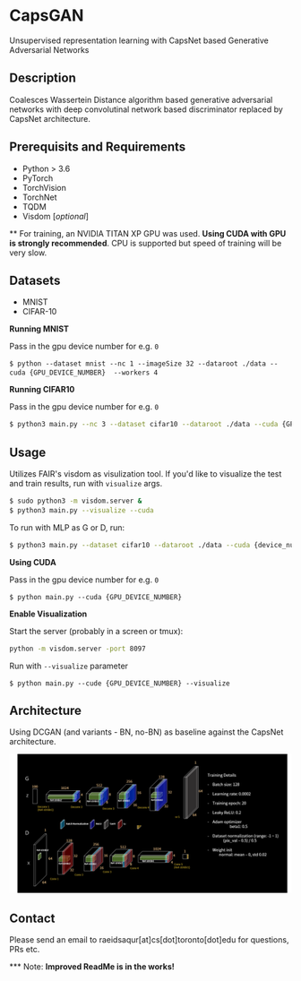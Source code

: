 # CapsGAN 
Unsupervised representation learning with CapsNet based Generative Adversarial Networks


## Description

Coalesces Wassertein Distance algorithm based generative adversarial networks with deep convolutinal network based discriminator replaced by CapsNet architecture.

## Prerequisits and Requirements

* Python > 3.6
* PyTorch
* TorchVision
* TorchNet
* TQDM
* Visdom [_optional_]

** For training, an NVIDIA TITAN XP GPU was used. __Using CUDA with GPU is strongly recommended__. CPU is supported but speed of training will be very slow.

## Datasets

* MNIST
* CIFAR-10

__Running MNIST__

Pass in the gpu device number for e.g. `0`
```
$ python --dataset mnist --nc 1 --imageSize 32 --dataroot ./data --cuda {GPU_DEVICE_NUMBER}  --workers 4
```
__Running CIFAR10__

Pass in the gpu device number for e.g. `0`
```bash
$ python3 main.py --nc 3 --dataset cifar10 --dataroot ./data --cuda {GPU_DEVICE_NUMBER} --workers 4 --niter [NUM_EPOCHS] 
```

## Usage

Utilizes FAIR's visdom as visulization tool. If you'd like to visualize the test and train results, run with `visualize` args. 

```bash
$ sudo python3 -m visdom.server &
$ python3 main.py --visualize --cuda
```


To run with MLP as G or D, run:
```bash
$ python3 main.py --dataset cifar10 --dataroot ./data --cuda {device_num} --experiment {Name} --mlp_G --ngf 512
```

__Using CUDA__

Pass in the gpu device number for e.g. `0`
```
$ python main.py --cuda {GPU_DEVICE_NUMBER}
```

__Enable Visualization__

Start the server (probably in a screen or tmux):
```bash
python -m visdom.server -port 8097
```

Run with `--visualize` parameter
```
$ python main.py --cude {GPU_DEVICE_NUMBER} --visualize
```

## Architecture

Using DCGAN (and variants - BN, no-BN) as baseline against the CapsNet architecture. 

![DCGAN](img/DCGAN_architecture.png)

## Contact
Please send an email to raeidsaqur[at]cs[dot]toronto[dot]edu for questions, PRs etc.

*** Note: __Improved ReadMe is in the works!__ 





